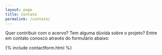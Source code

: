 ```yaml
---
layout: page
title: Contato
permalink: /contato/
---
```


Quer contribuir com o acervo? Tem alguma dúvida sobre o projeto? Entre em contato conosco através do formulário abaixo:
<iframe name="hidden_iframe" id="hidden_iframe" style="display:none;" onload="if(submitted)  {window.location='/sobre/';}"></iframe>
{% include contactform.html %}